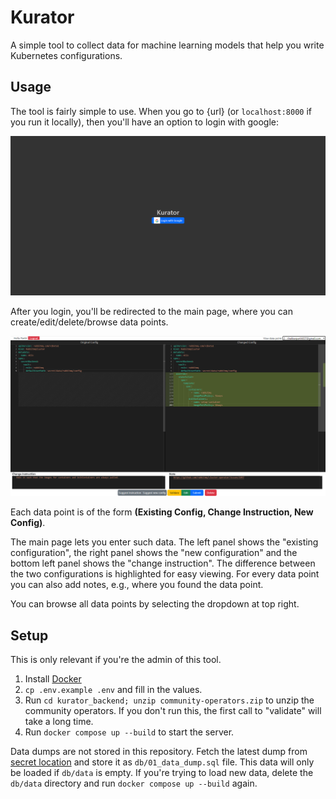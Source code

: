 # Kurator

A simple tool to collect data for machine learning models that help you write Kubernetes configurations.

## Usage

The tool is fairly simple to use. When you go to {url} (or `localhost:8000` if you run it locally), then you'll have an option to login with google:

![Login](./images/Login%20page.png)

After you login, you'll be redirected to the main page, where you can create/edit/delete/browse data points.

![Main page](./images/Main%20page.png)

Each data point is of the form **(Existing Config, Change Instruction, New Config)**.

The main page lets you enter such data. The left panel shows the "existing configuration", the right panel shows the "new configuration" and the bottom left panel shows the "change instruction". The difference between the two configurations is highlighted for easy viewing. For every data point you can also add notes, e.g., where you found the data point.

You can browse all data points by selecting the dropdown at top right.

## Setup

This is only relevant if you're the admin of this tool.

1. Install [Docker](https://docs.docker.com/install/)
2. `cp .env.example .env` and fill in the values.
3. Run `cd kurator_backend; unzip community-operators.zip` to unzip the community operators. If you don't run this, the first call to "validate" will take a long time.
4. Run `docker compose up --build` to start the server.

Data dumps are not stored in this repository. Fetch the latest dump from [secret location](https://github.com/xlab-uiuc/ml4conf/tree/master/data) and store it as `db/01_data_dump.sql` file. This data will only be loaded if `db/data` is empty. If you're trying to load new data, delete the `db/data` directory and run `docker compose up --build` again.
